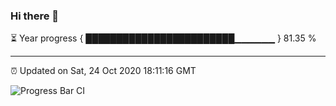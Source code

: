 ### Hi there 👋

⏳ Year progress { ████████████████████████▁▁▁▁▁▁ } 81.35 %

---

⏰ Updated on Sat, 24 Oct 2020 18:11:16 GMT

![Progress Bar CI](https://github.com/liununu/liununu/workflows/Progress%20Bar%20CI/badge.svg)
